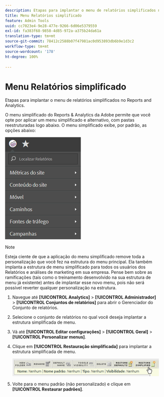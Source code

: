 ```yaml
---
description: Etapas para implantar o menu de relatórios simplificados no Reports and Analytics.
title: Menu Relatórios simplificado
feature: Admin Tools
uuid: cc7023e4-9e28-477e-9266-6d06e5379559
exl-id: fa383f68-9858-4d85-972a-a375b24da61a
translation-type: tm+mt
source-git-commit: 78412c2588b07f47981ac0d953893db6b9e1d3c2
workflow-type: tm+mt
source-wordcount: '178'
ht-degree: 100%

---
```


# Menu Relatórios simplificado

Etapas para implantar o menu de relatórios simplificados no Reports and Analytics.

O menu simplificado do Reports &amp; Analytics da Adobe permite que você opte por aplicar um menu simplificado e alternativo, com pastas reestruturadas logo abaixo. O menu simplificado exibe, por padrão, as opções abaixo:

![](assets/simplified-menu.png)

>[!NOTE]
>
>Esteja ciente de que a aplicação do menu simplificado remove toda a personalização que você fez na estrutura do menu principal. Ela também implanta a estrutura de menu simplificado para todos os usuários dos Relatórios e análises de marketing em sua empresa. Pense bem sobre as ramificações (tais como o treinamento desenvolvido na sua estrutura de menu já existente) antes de implantar esse novo menu, pois não será possível reverter qualquer personalização na estrutura.

1. Navegue até **[!UICONTROL Analytics]** > **[!UICONTROL Administrador]** > **[!UICONTROL Conjuntos de relatórios]** para abrir o Gerenciador do Conjunto de relatórios.
1. Selecione o conjunto de relatórios no qual você deseja implantar a estrutura simplificada de menu.
1. Vá até **[!UICONTROL Editar configurações]** > **[!UICONTROL Geral]** > **[!UICONTROL Personalizar menus]**.
1. Clique em **[!UICONTROL Restauração simplificada]** para implantar a estrutura simplificada de menu.

   ![](assets/restore-simplified.png)

1. Volte para o menu padrão (não personalizado) e clique em **[!UICONTROL Restaurar padrões]**.
